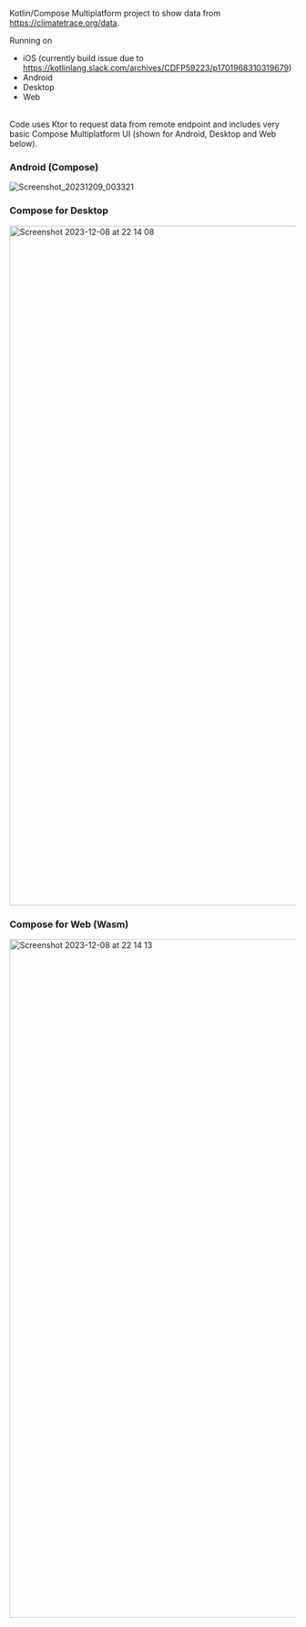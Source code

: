 Kotlin/Compose Multiplatform project to show data from https://climatetrace.org/data.

Running on
* iOS (currently build issue due to https://kotlinlang.slack.com/archives/CDFP59223/p1701968310319679)
* Android
* Desktop
* Web


<br/>
Code uses Ktor to request data from remote endpoint and includes very basic Compose Multiplatform UI (shown for Android, Desktop and Web below).  




### Android (Compose)

![Screenshot_20231209_003321](https://github.com/joreilly/ClimateTraceKMP/assets/6302/8d8c31ae-b5dd-416b-9517-151c4233c305)

### Compose for Desktop 

<img width="1193" alt="Screenshot 2023-12-08 at 22 14 08" src="https://github.com/joreilly/ClimateTraceKMP/assets/6302/fecd89ee-d9b9-48ff-b8c6-c4af49b6d0d7">

### Compose for Web (Wasm)

<img width="1191" alt="Screenshot 2023-12-08 at 22 14 13" src="https://github.com/joreilly/ClimateTraceKMP/assets/6302/709e2722-5ca4-4c19-ae0a-7ca18d0170f2">
